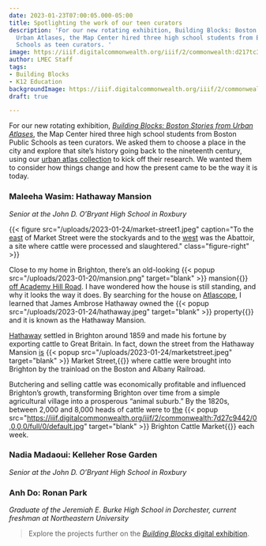 ```yaml
---
date: 2023-01-23T07:00:05.000-05:00
title: Spotlighting the work of our teen curators
description: 'For our new rotating exhibition, Building Blocks: Boston Stories from
  Urban Atlases, the Map Center hired three high school students from Boston Public
  Schools as teen curators. '
image: https://iiif.digitalcommonwealth.org/iiif/2/commonwealth:d217tc36d/558,786,7789,4779/full/0/default.jpg
author: LMEC Staff
tags:
- Building Blocks
- K12 Education
backgroundImage: https://iiif.digitalcommonwealth.org/iiif/2/commonwealth:d217tc36d/558,786,7789,4779/full/0/default.jpg
draft: true

---
```

For our new rotating exhibition, [_Building Blocks: Boston Stories from Urban Atlases_](https://www.leventhalmap.org/digital-exhibitions/building-blocks/), the Map Center hired three high school students from Boston Public Schools as teen curators. We asked them to choose a place in the city and explore that site’s history going back to the nineteenth century, using our [urban atlas collection](https://collections.leventhalmap.org/search?utf8=%E2%9C%93&q=urban+atlas&search_field=all_fields) to kick off their research. We wanted them to consider how things change and how the present came to be the way it is today.

### Maleeha Wasim: Hathaway Mansion

_Senior at the John D. O’Bryant High School in Roxbury_

{{< figure src="/uploads/2023-01-24/market-street1.jpeg" caption="To the [east](https://atlascope.org/#/view:share$mode:glass$center:-71.14460,42.35680$zoom:17.50$base:maptiler-streets$overlay:ark:/76611/al7qa79fn) of Market Street were the stockyards and to the [west](https://atlascope.org/#/view:share$mode:glass$center:-71.14975,42.35969$zoom:17.62$base:maptiler-streets$overlay:ark:/76611/al7qa79fn) was the Abattoir, a site where cattle were processed and slaughtered." class="figure-right" >}}

Close to my home in Brighton, there’s an old-looking {{< popup src="/uploads/2023-01-20/mansion.png"  target="blank" >}} mansion{{</popup>}}  [off Academy Hill Road](https://goo.gl/maps/cTtDXGoPLhK9bfHs6). I have wondered how the house is still standing, and why it looks the way it does. By searching for the house on [Atlascope](https://atlascope.org/#/view:share$mode:glass$center:-71.15437,42.34713$zoom:18.67$base:maptiler-streets$overlay:ark:/76611/al88zw3ur), I learned that James Ambrose Hathaway owned the {{< popup src="/uploads/2023-01-24/hathaway.jpeg"  target="blank" >}} property{{</popup>}}  and it is known as the Hathaway Mansion.

[Hathaway](https://archives.lib.state.ma.us/handle/2452/204154) settled in Brighton around 1859 and made his fortune by exporting cattle to Great Britain. In fact, down the street from the Hathaway Mansion [is](https://atlascope.org/#/view:share$mode:glass$center:-71.15336,42.34988$zoom:17.50$base:maptiler-streets$overlay:ark:/76611/al88zw3ur) {{< popup src="/uploads/2023-01-24/marketstreet.jpeg"  target="blank" >}} Market Street,{{</popup>}}  where cattle were brought into Brighton by the trainload on the Boston and Albany Railroad. 

Butchering and selling cattle was economically profitable and influenced Brighton’s growth, transforming Brighton over time from a simple agricultural village into a prosperous “animal suburb.” By the 1820s, between 2,000 and 8,000 heads of cattle were to [the](https://www.digitalcommonwealth.org/search/commonwealth:0c4862940) {{< popup src="https://iiif.digitalcommonwealth.org/iiif/2/commonwealth:7d27c9442/0,0,0,0/full/0/default.jpg"  target="blank" >}} Brighton Cattle Market{{</popup>}}  each week. 

### Nadia Madaoui: Kelleher Rose Garden

_Senior at the John D. O’Bryant High School in Roxbury_

### Anh Do: Ronan Park

_Graduate of the Jeremiah E. Burke High School in Dorchester, current freshman at Northeastern University_

> Explore the projects further on the [_Building Blocks_ digital exhibition](https://www.leventhalmap.org/digital-exhibitions/building-blocks/teen-curators/).